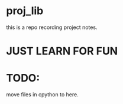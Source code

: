 # proj_lib
this is a repo recording project notes.

# JUST LEARN FOR FUN

# TODO:
move files in cpython to here.


